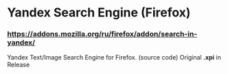 # Yandex Search Engine (Firefox)

### https://addons.mozilla.org/ru/firefox/addon/search-in-yandex/

Yandex Text/Image Search Engine for Firefox. (source code)
Original **.xpi** in Release
